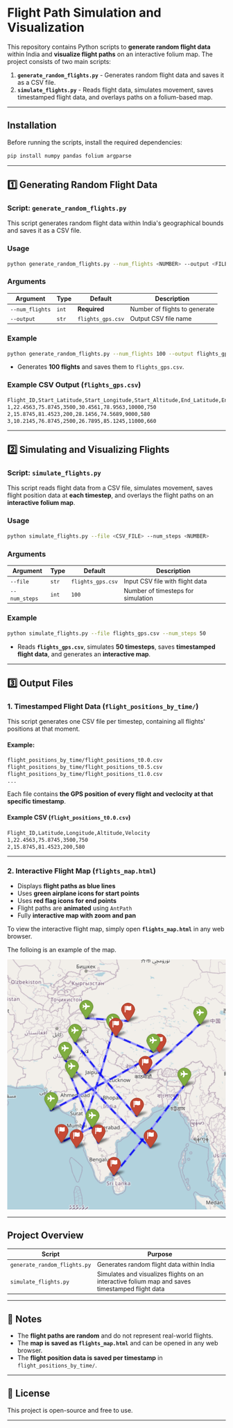
# **Flight Path Simulation and Visualization**

This repository contains Python scripts to **generate random flight data** within India and **visualize flight paths** on an interactive folium map. The project consists of two main scripts:

1. **`generate_random_flights.py`** - Generates random flight data and saves it as a CSV file.
2. **`simulate_flights.py`** - Reads flight data, simulates movement, saves timestamped flight data, and overlays paths on a folium-based map.

---

## **Installation**
Before running the scripts, install the required dependencies:
```bash
pip install numpy pandas folium argparse
```

---

## **1️⃣ Generating Random Flight Data**
### **Script: `generate_random_flights.py`**
This script generates random flight data within India's geographical bounds and saves it as a CSV file.

### **Usage**
```bash
python generate_random_flights.py --num_flights <NUMBER> --output <FILENAME>
```

### **Arguments**
| Argument       | Type  | Default             | Description |
|---------------|-------|---------------------|-------------|
| `--num_flights` | `int`  | **Required** | Number of flights to generate |
| `--output` | `str`  | `flights_gps.csv` | Output CSV file name |

### **Example**
```bash
python generate_random_flights.py --num_flights 100 --output flights_gps.csv
```
- Generates **100 flights** and saves them to `flights_gps.csv`.

### **Example CSV Output (`flights_gps.csv`)**
```
Flight_ID,Start_Latitude,Start_Longitude,Start_Altitude,End_Latitude,End_Longitude,End_Altitude,Velocity
1,22.4563,75.8745,3500,30.4561,78.9563,10000,750
2,15.8745,81.4523,200,28.1456,74.5689,9000,580
3,10.2145,76.8745,2500,26.7895,85.1245,11000,660
```

---

## **2️⃣ Simulating and Visualizing Flights**
### **Script: `simulate_flights.py`**
This script reads flight data from a CSV file, simulates movement, saves flight position data at **each timestep**, and overlays the flight paths on an **interactive folium map**.

### **Usage**
```bash
python simulate_flights.py --file <CSV_FILE> --num_steps <NUMBER>
```

### **Arguments**
| Argument       | Type  | Default             | Description |
|---------------|-------|---------------------|-------------|
| `--file`      | `str`  | `flights_gps.csv` | Input CSV file with flight data |
| `--num_steps` | `int`  | `100` | Number of timesteps for simulation |

### **Example**
```bash
python simulate_flights.py --file flights_gps.csv --num_steps 50
```
- Reads **`flights_gps.csv`**, simulates **50 timesteps**, saves **timestamped flight data**, and generates an **interactive map**.

---

## **3️⃣ Output Files**
### **1. Timestamped Flight Data (`flight_positions_by_time/`)**
This script generates one CSV file per timestep, containing all flights' positions at that moment.

#### **Example:**
```
flight_positions_by_time/flight_positions_t0.0.csv
flight_positions_by_time/flight_positions_t0.5.csv
flight_positions_by_time/flight_positions_t1.0.csv
...
```
Each file contains **the GPS position of every flight and veclocity at that specific timestamp**.

#### **Example CSV (`flight_positions_t0.0.csv`)**
```
Flight_ID,Latitude,Longitude,Altitude,Velocity
1,22.4563,75.8745,3500,750
2,15.8745,81.4523,200,580
```

---

### **2. Interactive Flight Map (`flights_map.html`)**
- Displays **flight paths as blue lines**  
- Uses **green airplane icons for start points**  
- Uses **red flag icons for end points**  
- Flight paths are **animated** using `AntPath`  
- Fully **interactive map with zoom and pan**  

To view the interactive flight map, simply open **`flights_map.html`** in any web browser.

The folloing is an example of the map. 

![alt text](flight_paths.png)

---

## **Project Overview**
| Script | Purpose |
|--------|---------|
| `generate_random_flights.py` | Generates random flight data within India |
| `simulate_flights.py` | Simulates and visualizes flights on an interactive folium map and saves timestamped flight data |

---

## **📌 Notes**
- The **flight paths are random** and do not represent real-world flights.
- The **map is saved as `flights_map.html`** and can be opened in any web browser.
- The **flight position data is saved per timestamp** in `flight_positions_by_time/`.

---

## **📜 License**
This project is open-source and free to use.

---
